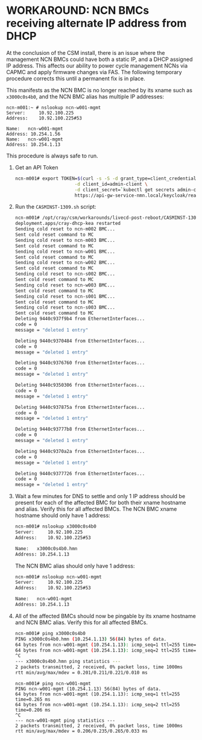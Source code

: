 # WORKAROUND: NCN BMCs receiving alternate IP address from DHCP

At the conclusion of the CSM install, there is an issue where the management NCN BMCs could have both a static IP, and a 
DHCP assigned IP address. This affects our ability to power cycle management NCNs via CAPMC and apply firmware changes 
via FAS. The following temporary procedure corrects this until a permanent fix is in place.

This manifests as the NCN BMC is no longer reached by its xname such as `x3000c0s4b0`, and the NCN BMC alias has multiple IP addresses:
```
ncn-m001:~ # nslookup ncn-w001-mgmt
Server:		10.92.100.225
Address:	10.92.100.225#53

Name:	ncn-w001-mgmt
Address: 10.254.1.56
Name:	ncn-w001-mgmt
Address: 10.254.1.13
```

This procedure is always safe to run.

1. Get an API Token
    ```bash
    ncn-m001# export TOKEN=$(curl -s -S -d grant_type=client_credentials \
                          -d client_id=admin-client \
                          -d client_secret=`kubectl get secrets admin-client-auth -o jsonpath='{.data.client-secret}' | base64 -d` \
                          https://api-gw-service-nmn.local/keycloak/realms/shasta/protocol/openid-connect/token | jq -r '.access_token')
    ```

2. Run the `CASMINST-1309.sh` script:
    ```bash
    ncn-m001# /opt/cray/csm/workarounds/livecd-post-reboot/CASMINST-1309/CASMINST-1309.sh
    deployment.apps/cray-dhcp-kea restarted
    Sending cold reset to ncn-m002 BMC...
    Sent cold reset command to MC
    Sending cold reset to ncn-m003 BMC...
    Sent cold reset command to MC
    Sending cold reset to ncn-w001 BMC...
    Sent cold reset command to MC
    Sending cold reset to ncn-w002 BMC...
    Sent cold reset command to MC
    Sending cold reset to ncn-s002 BMC...
    Sent cold reset command to MC
    Sending cold reset to ncn-w003 BMC...
    Sent cold reset command to MC
    Sending cold reset to ncn-s001 BMC...
    Sent cold reset command to MC
    Sending cold reset to ncn-s003 BMC...
    Sent cold reset command to MC
    Deleting 9440c937f9b4 from EthernetInterfaces...
    code = 0
    message = "deleted 1 entry"
    
    Deleting 9440c9370484 from EthernetInterfaces...
    code = 0
    message = "deleted 1 entry"
    
    Deleting 9440c9376760 from EthernetInterfaces...
    code = 0
    message = "deleted 1 entry"
    
    Deleting 9440c9350306 from EthernetInterfaces...
    code = 0
    message = "deleted 1 entry"
    
    Deleting 9440c937875a from EthernetInterfaces...
    code = 0
    message = "deleted 1 entry"
    
    Deleting 9440c93777b8 from EthernetInterfaces...
    code = 0
    message = "deleted 1 entry"
    
    Deleting 9440c9370a2a from EthernetInterfaces...
    code = 0
    message = "deleted 1 entry"
    
    Deleting 9440c9377726 from EthernetInterfaces...
    code = 0
    message = "deleted 1 entry"
    ```

3. Wait a few minutes for DNS to settle and only 1 IP address should be present for each of the affected BMC for both their xname hostname and alias. Verify this for all affected BMCs.
    The NCN BMC xname hostname should only have 1 address:
    ```bash
    ncn-m001# nslookup x3000c0s4b0
    Server:		10.92.100.225
    Address:	10.92.100.225#53

    Name:	x3000c0s4b0.hmn
    Address: 10.254.1.13
    ```

    The NCN BMC alias should only have 1 address:
    ```bash
    ncn-m001# nslookup ncn-w001-mgmt
    Server:		10.92.100.225
    Address:	10.92.100.225#53

    Name:	ncn-w001-mgmt
    Address: 10.254.1.13
    ```

4. All of the affected BMCs should now be pingable by its xname hostname and NCN BMC alias. Verify this for all affected BMCs.
    ```bash
    ncn-m001# ping x3000c0s4b0
    PING x3000c0s4b0.hmn (10.254.1.13) 56(84) bytes of data.
    64 bytes from ncn-w001-mgmt (10.254.1.13): icmp_seq=1 ttl=255 time=0.201 ms
    64 bytes from ncn-w001-mgmt (10.254.1.13): icmp_seq=2 ttl=255 time=0.221 ms
    ^C
    --- x3000c0s4b0.hmn ping statistics ---
    2 packets transmitted, 2 received, 0% packet loss, time 1000ms
    rtt min/avg/max/mdev = 0.201/0.211/0.221/0.010 ms
    ```

    ```
    ncn-m001# ping ncn-w001-mgmt
    PING ncn-w001-mgmt (10.254.1.13) 56(84) bytes of data.
    64 bytes from ncn-w001-mgmt (10.254.1.13): icmp_seq=1 ttl=255 time=0.265 ms
    64 bytes from ncn-w001-mgmt (10.254.1.13): icmp_seq=2 ttl=255 time=0.206 ms
    ^C
    --- ncn-w001-mgmt ping statistics ---
    2 packets transmitted, 2 received, 0% packet loss, time 1000ms
    rtt min/avg/max/mdev = 0.206/0.235/0.265/0.033 ms
    ```